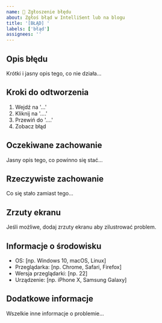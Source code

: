 ```yaml
---
name: 🐛 Zgłoszenie błędu
about: Zgłoś błąd w IntelliSent lub na blogu
title: '[BŁĄD] '
labels: ['błąd']
assignees: ''
---
```


## Opis błędu
Krótki i jasny opis tego, co nie działa...

## Kroki do odtworzenia
1. Wejdź na '...'
2. Kliknij na '....'
3. Przewiń do '....'
4. Zobacz błąd

## Oczekiwane zachowanie
Jasny opis tego, co powinno się stać...

## Rzeczywiste zachowanie
Co się stało zamiast tego...

## Zrzuty ekranu
Jeśli możliwe, dodaj zrzuty ekranu aby zilustrować problem.

## Informacje o środowisku
- OS: [np. Windows 10, macOS, Linux]
- Przeglądarka: [np. Chrome, Safari, Firefox]
- Wersja przeglądarki: [np. 22]
- Urządzenie: [np. iPhone X, Samsung Galaxy]

## Dodatkowe informacje
Wszelkie inne informacje o problemie...
